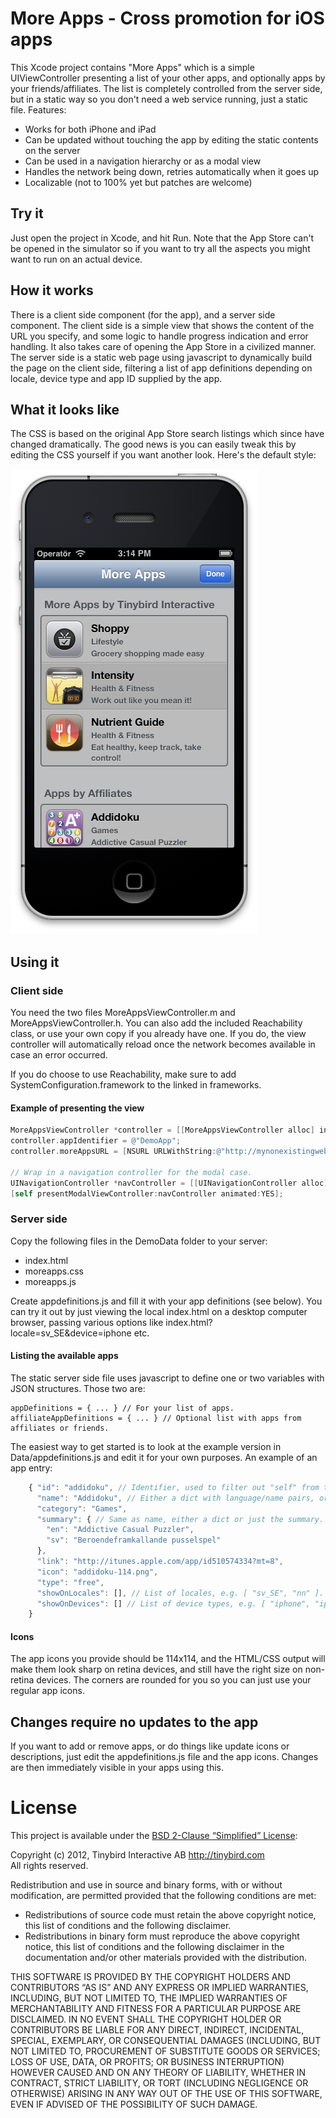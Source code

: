 # More Apps - Cross promotion for iOS apps

This Xcode project contains "More Apps" which is a simple UIViewController presenting a list of your other apps, and optionally apps by your friends/affiliates. The list is completely controlled from the server side, but in a static way so you don't need  a web service running, just a static file. Features:

* Works for both iPhone and iPad
* Can be updated without touching the app by editing the static contents on the server
* Can be used in a navigation hierarchy or as a modal view
* Handles the network being down, retries automatically when it goes up
* Localizable (not to 100% yet but patches are welcome)

## Try it

Just open the project in Xcode, and hit Run. Note that the App Store can't be opened in the simulator so if you want to try all the aspects you might want to run on an actual device.

## How it works

There is a client side component (for the app), and a server side component. The client side is a simple view that shows the content of the URL you specify, and some logic to handle progress indication and  error handling. It also takes care of opening the App Store in a civilized manner. The server side is a static web page using javascript to dynamically build the page on the client side, filtering a list of app definitions depending on locale, device type and app ID supplied by the app.

## What it looks like

The CSS is based on the original App Store search listings which since have changed dramatically. The good news is you can easily tweak this by editing the CSS yourself if you want another look. Here's the default style:

![More Apps example screenshot](https://github.com/rhult/MoreApps/raw/master/Screenshots/Example.png)

## Using it

### Client side

You need the two files MoreAppsViewController.m and MoreAppsViewController.h. You can also add the included Reachability class, or use your own copy if you already have one. If you do, the view controller will automatically reload once the network becomes available in case an error occurred.

If you do choose to use Reachability, make sure to add SystemConfiguration.framework to the linked in frameworks.

#### Example of presenting the view
```objective-c
MoreAppsViewController *controller = [[MoreAppsViewController alloc] init];
controller.appIdentifier = @"DemoApp";
controller.moreAppsURL = [NSURL URLWithString:@"http://mynonexistingwebsite.com/mypromopage.html"];

// Wrap in a navigation controller for the modal case.
UINavigationController *navController = [[UINavigationController alloc] initWithRootViewController:controller];
[self presentModalViewController:navController animated:YES];
```

### Server side

Copy the following files in the DemoData folder to your server:

- index.html
- moreapps.css
- moreapps.js

Create appdefinitions.js and fill it with your app definitions (see below). You can try it out by just viewing the local index.html on a desktop computer browser, passing various options like index.html?locale=sv_SE&device=iphone etc.

#### Listing the available apps

The static server side file uses javascript to define one or two variables with JSON structures. Those two are:

    appDefinitions = { ... } // For your list of apps.
    affiliateAppDefinitions = { ... } // Optional list with apps from affiliates or friends.

The easiest way to get started is to look at the example version in Data/appdefinitions.js and edit it for your own purposes. An example of an app entry:

```js
    { "id": "addidoku", // Identifier, used to filter out "self" from the app list. Just a string.
      "name": "Addidoku", // Either a dict with language/name pairs, or just the name if it's not localized.
      "category": "Games",
      "summary": { // Same as name, either a dict or just the summary.
        "en": "Addictive Casual Puzzler",
        "sv": "Beroendeframkallande pusselspel"
      },
      "link": "http://itunes.apple.com/app/id510574334?mt=8",
      "icon": "addidoku-114.png",
      "type": "free",
      "showOnLocales": [], // List of locales, e.g. [ "sv_SE", "nn" ]. Empty list means show on all locales.
      "showOnDevices": [] // List of device types, e.g. [ "iphone", "ipad" ]. Empty list means show on all devices.
    }
```

#### Icons

The app icons you provide should be 114x114, and the HTML/CSS output will make them look sharp on retina devices, and still have the right size on non-retina devices. The corners are rounded for you so you can just use your regular app icons.

## Changes require no updates to the app

If you want to add or remove apps, or do things like update icons or descriptions, just edit the appdefinitions.js file and the app icons. Changes are then immediately visible in your apps using this.

# License

This project is available under the [BSD 2-Clause “Simplified” License](http://www.opensource.org/licenses/BSD-2-Clause):

Copyright (c) 2012, Tinybird Interactive AB <http://tinybird.com>  
All rights reserved.

Redistribution and use in source and binary forms, with or without modification, are permitted provided that the following conditions are met:

- Redistributions of source code must retain the above copyright notice, this list of conditions and the following disclaimer.
- Redistributions in binary form must reproduce the above copyright notice, this list of conditions and the following disclaimer in the documentation and/or other materials provided with the distribution.

THIS SOFTWARE IS PROVIDED BY THE COPYRIGHT HOLDERS AND CONTRIBUTORS “AS IS” AND ANY EXPRESS OR IMPLIED WARRANTIES, INCLUDING, BUT NOT LIMITED TO, THE IMPLIED WARRANTIES OF MERCHANTABILITY AND FITNESS FOR A PARTICULAR PURPOSE ARE DISCLAIMED. IN NO EVENT SHALL THE COPYRIGHT HOLDER OR CONTRIBUTORS BE LIABLE FOR ANY DIRECT, INDIRECT, INCIDENTAL, SPECIAL, EXEMPLARY, OR CONSEQUENTIAL DAMAGES (INCLUDING, BUT NOT LIMITED TO, PROCUREMENT OF SUBSTITUTE GOODS OR SERVICES; LOSS OF USE, DATA, OR PROFITS; OR BUSINESS INTERRUPTION) HOWEVER CAUSED AND ON ANY THEORY OF LIABILITY, WHETHER IN CONTRACT, STRICT LIABILITY, OR TORT (INCLUDING NEGLIGENCE OR OTHERWISE) ARISING IN ANY WAY OUT OF THE USE OF THIS SOFTWARE, EVEN IF ADVISED OF THE POSSIBILITY OF SUCH DAMAGE.
